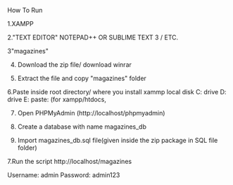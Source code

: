 How To Run

1.XAMPP

2."TEXT EDITOR" NOTEPAD++ OR SUBLIME TEXT 3 / ETC.

3"magazines"

4. Download the zip file/ download winrar

5. Extract the file and copy "magazines" folder

6.Paste inside root directory/ where you install xammp local disk C: drive D: drive E: paste: (for xampp/htdocs, 

7. Open PHPMyAdmin (http://localhost/phpmyadmin)

8. Create a database with name magazines_db

6. Import magazines_db.sql file(given inside the zip package in SQL file folder)

7.Run the script http://localhost/magazines

Username: admin
Password: admin123